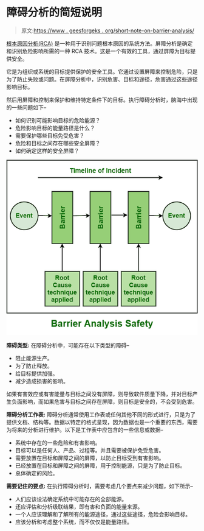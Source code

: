 # 障碍分析的简短说明

> 原文:[https://www . geesforgeks . org/short-note-on-barrier-analysis/](https://www.geeksforgeeks.org/short-note-on-barrier-analysis/)

[根本原因分析(RCA)](https://www.geeksforgeeks.org/basic-principle-of-root-cause-analysis/) 是一种用于识别问题根本原因的系统方法。屏障分析是确定和识别危险影响所需的一种 RCA 技术。这是一个有效的工具，通过屏障为目标提供安全。

它是为组织或系统的目标提供保护的安全工具。它通过设置屏障来控制危险，只是为了防止失败或问题。在屏障分析中，识别危害、目标和途径，危害通过这些途径影响目标。

然后用屏障和控制来保护和维持特定条件下的目标。执行障碍分析时，脑海中出现的一些问题如下–

*   如何识别可能影响目标的危险能源？
*   危险影响目标的能量路径是什么？
*   需要保护哪些目标免受危害？
*   危险和目标之间存在哪些安全屏障？
*   如何确定这样的安全屏障？

![](img/7be253b6dde4d9f6d8d9f58750dc3c33.png)

**障碍类型:**
在障碍分析中，可能存在以下类型的障碍–

*   阻止能源生产。
*   为了防止释放。
*   给目标提供加强。
*   减少造成损害的影响。

如果有害效应或有害能量与目标之间没有屏障，则导致软件质量下降，并对目标产生负面影响，而如果危害与目标之间存在屏障，则目标是安全的，不会受到危害。

**障碍分析工作表:**
障碍分析通常使用工作表或任何其他不同的形式进行，只是为了提供文档、结构等。数据以特定的格式呈现，因为数据也是一个重要的东西，需要为将来的分析进行维护。以下是工作表中应包含的一些信息或数据–

*   系统中存在的一些危险和有害影响。
*   目标可以是任何人、产品、过程等。并且需要被保护免受危害。
*   需要放置在目标和屏障之间的屏障，以防止目标受到有害影响。
*   已经放置在目标和屏障之间的屏障，用于控制能源，只是为了防止目标。
*   总体确定的风险。

**需要记住的要点:**
在执行障碍分析时，需要考虑几个要点来减少问题，如下所示–

*   人们应该设法确定系统中可能存在的全部能源。
*   还应评估和分析级联结果，即有害和负面的能量来源。
*   一个人应该理解和了解所有的能源途径，通过这些途径，危险会影响目标。
*   应该分析和考虑整个系统，而不仅仅是能量路径。
